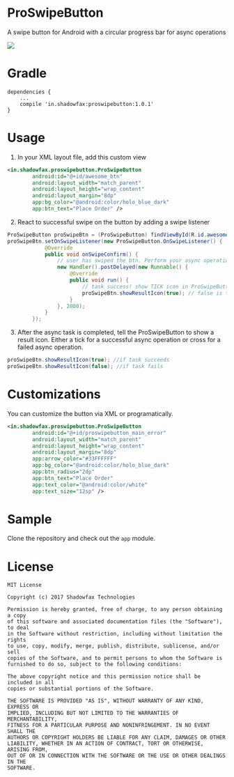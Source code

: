 # ProSwipeButton
A swipe button for Android with a circular progress bar for async operations

![](https://media.giphy.com/media/3ohjUYjiYN5J04NjtS/giphy.gif)

# Gradle
```
dependencies {
    ...
    compile 'in.shadowfax:proswipebutton:1.0.1'
}
```

# Usage
1. In your XML layout file, add this custom view
```xml
<in.shadowfax.proswipebutton.ProSwipeButton
        android:id="@+id/awesome_btn"
        android:layout_width="match_parent"
        android:layout_height="wrap_content"
        android:layout_margin="8dp"
        app:bg_color="@android:color/holo_blue_dark"
        app:btn_text="Place Order" />
```

2. React to successful swipe on the button by adding a swipe listener
```java
ProSwipeButton proSwipeBtn = (ProSwipeButton) findViewById(R.id.awesome_btn);
proSwipeBtn.setOnSwipeListener(new ProSwipeButton.OnSwipeListener() {
            @Override
            public void onSwipeConfirm() {
                // user has swiped the btn. Perform your async operation now
                new Handler().postDelayed(new Runnable() {
                    @Override
                    public void run() {
                        // task success! show TICK icon in ProSwipeButton
                        proSwipeBtn.showResultIcon(true); // false is task failed
                    }
                }, 2000);
            }
        });
```

3. After the async task is completed, tell the ProSwipeButton to show a result icon.
Either a tick for a successful async operation or cross for a failed async operation.

```java
proSwipeBtn.showResultIcon(true); //if task succeeds
proSwipeBtn.showResultIcon(false); //if task fails
```

# Customizations

You can customize the button via XML or programatically.

```XML
<in.shadowfax.proswipebutton.ProSwipeButton
        android:id="@+id/proswipebutton_main_error"
        android:layout_width="match_parent"
        android:layout_height="wrap_content"
        android:layout_margin="8dp"
        app:arrow_color="#33FFFFFF"
        app:bg_color="@android:color/holo_blue_dark"
        app:btn_radius="2dp"
        app:btn_text="Place Order"
        app:text_color="@android:color/white"
        app:text_size="12sp" />
```

# Sample
Clone the repository and check out the `app` module.

# License

```
MIT License

Copyright (c) 2017 Shadowfax Technologies

Permission is hereby granted, free of charge, to any person obtaining a copy
of this software and associated documentation files (the "Software"), to deal
in the Software without restriction, including without limitation the rights
to use, copy, modify, merge, publish, distribute, sublicense, and/or sell
copies of the Software, and to permit persons to whom the Software is
furnished to do so, subject to the following conditions:

The above copyright notice and this permission notice shall be included in all
copies or substantial portions of the Software.

THE SOFTWARE IS PROVIDED "AS IS", WITHOUT WARRANTY OF ANY KIND, EXPRESS OR
IMPLIED, INCLUDING BUT NOT LIMITED TO THE WARRANTIES OF MERCHANTABILITY,
FITNESS FOR A PARTICULAR PURPOSE AND NONINFRINGEMENT. IN NO EVENT SHALL THE
AUTHORS OR COPYRIGHT HOLDERS BE LIABLE FOR ANY CLAIM, DAMAGES OR OTHER
LIABILITY, WHETHER IN AN ACTION OF CONTRACT, TORT OR OTHERWISE, ARISING FROM,
OUT OF OR IN CONNECTION WITH THE SOFTWARE OR THE USE OR OTHER DEALINGS IN THE
SOFTWARE.
```
